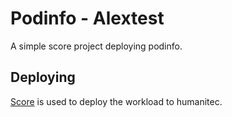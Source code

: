 # Podinfo - Alextest

A simple score project deploying podinfo.

## Deploying

[Score](https://score.dev/) is used to deploy the workload to humanitec.
